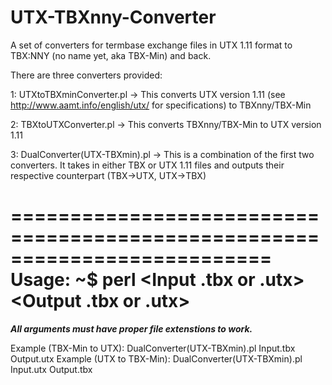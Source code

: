 UTX-TBXnny-Converter
====================

A set of converters for termbase exchange files in UTX 1.11 format to TBX:NNY (no name yet, aka TBX-Min) and back.


There are three converters provided:

1: UTXtoTBXminConverter.pl  ->  This converts UTX version 1.11 (see http://www.aamt.info/english/utx/ for specifications) to TBXnny/TBX-Min

2: TBXtoUTXConverter.pl  ->  This converts TBXnny/TBX-Min to UTX version 1.11

3: DualConverter(UTX-TBXmin).pl  ->  This is a combination of the first two converters.  It takes in either TBX or UTX 1.11 files and outputs their respective counterpart (TBX->UTX, UTX->TBX)


==========================================================================
Usage: ~$ perl <Converter Name> <Input .tbx or .utx> <Output .tbx or .utx>
==========================================================================

***All arguments must have proper file extenstions to work.***


Example (TBX-Min to UTX): DualConverter(UTX-TBXmin).pl Input.tbx Output.utx
Example (UTX to TBX-Min): DualConverter(UTX-TBXmin).pl Input.utx Output.tbx

